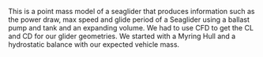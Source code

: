 This is a point mass model of a seaglider that produces information such as the power draw, max speed and glide period of a Seaglider using a ballast pump and tank and an expanding volume.
We had to use CFD to get the CL and CD for our glider geometries. We started with a Myring Hull and a hydrostatic balance with our expected vehicle mass.
